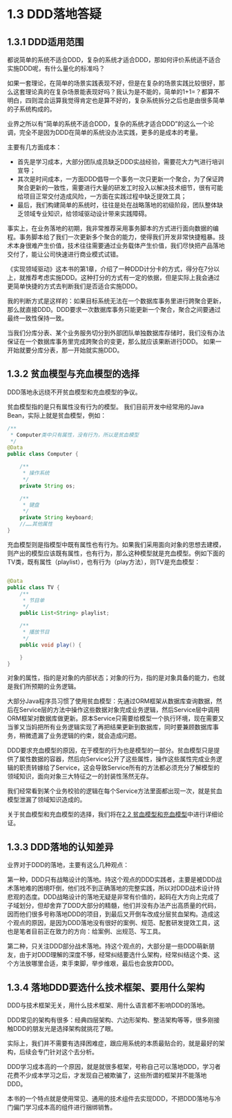 # 1.3 DDD落地答疑

## 1.3.1 DDD适用范围

都说简单的系统不适合DDD，复杂的系统才适合DDD，那如何评价系统适不适合实施DDD呢，有什么量化的标准吗？

如果一套理论，在简单的场景实践表现不好，但是在复杂的场景实践比较很好，那么这套理论真的在复杂场景能表现好吗？我认为是不能的，简单的1+1=？都算不明白，四则混合运算我觉得肯定也是算不好的，复杂系统拆分之后也是由很多简单的子系统构成的。

业界之所以有“简单的系统不适合DDD，复杂的系统才适合DDD”的这么一个论调，完全不是因为DDD在简单的系统没办法实践，更多的是成本的考量。

主要有几方面成本：

- 首先是学习成本，大部分团队成员缺乏DDD实战经验，需要花大力气进行培训宣导；
- 其次是时间成本，一方面DDD倡导一个事务一次只更新一个聚合，为了保证跨聚合更新的一致性，需要进行大量的研发工时投入以解决技术细节，很有可能给项目正常交付造成风险，一方面在实践过程中缺乏提效工具；
- 最后，我们构建简单的系统时，往往是处在战略落地的初级阶段，团队整体缺乏领域专业知识，给领域驱动设计带来实践障碍。

事实上，在业务落地的初期，我非常推荐采用事务脚本的方式进行面向数据的编程。事务脚本给了我们一次更新多个聚合的能力，使得我们开发非常快捷粗暴。技术本身很难产生价值，技术往往需要通过业务载体产生价值，我们尽快把产品落地交付了，能让公司快速进行商业模式试错。

《实现领域驱动》这本书的第1章，介绍了一种DDD计分卡的方式，得分在7分以上，就推荐考虑实施DDD。这种打分的方式有一定的依据，但是实际上我会通过更简单快捷的方式去判断我们是否适合实施DDD。

我的判断方式是这样的：如果目标系统无法在一个数据库事务里进行跨聚合更新，那么就直接DDD。DDD要求一次数据库事务只能更新一个聚合，聚合之间要通过最终一致性保持一致。

当我们分库分表、某个业务服务切分到外部团队单独数据库存储时，我们没有办法保证在一个数据库事务里完成跨聚合的变更，那么就应该果断进行DDD。
如果一开始就要分库分表，那一开始就实施DDD。

## 1.3.2 贫血模型与充血模型的选择

DDD落地永远绕不开贫血模型和充血模型的争议。

贫血模型指的是只有属性没有行为的模型。 我们目前开发中经常用的Java Bean，实际上就是贫血模型，例如：

```java
/**
 * Computer类中只有属性，没有行为，所以是贫血模型
 */
@Data
public class Computer {

    /**
     * 操作系统
     */
    private String os;

    /**
     * 键盘
     */
    private String keyboard;
    //……其他属性
}
```

充血模型则是指模型中既有属性也有行为。如果我们采用面向对象的思想去建模，则产出的模型应该既有属性，也有行为，那么这种模型就是充血模型。例如下面的TV类，既有属性（playlist），也有行为（play方法），则TV是充血模型：

```java

@Data
public class TV {
    /**
     * 节目单
     */
    public List<String> playlist;

    /**
     * 播放节目
     */
    public void play() {

    }
}
```

对象的属性，指的是对象的内部状态；对象的行为，指的是对象具备的能力，也就是我们所预期的业务逻辑。

大部分Java程序员习惯了使用贫血模型：先通过ORM框架从数据库查询数据，然后在Service层的方法中操作这些数据对象完成业务逻辑，然后Service层中调用ORM框架对数据库做更新。原本Service只需要给模型一个执行环境，现在需要又当爹又当妈把所有业务逻辑实现了再把结果更新到数据库，同时要兼顾数据库事务，稍微遗漏了业务逻辑的约束，就会造成问题。

DDD要求充血模型的原因，在于模型的行为也是模型的一部分。贫血模型只是提供了属性数据的容器，然后向Service公开了这些属性，操作这些属性完成业务逻辑的职责转嫁给了Service，这会导致Service所有的方法都必须充分了解模型的领域知识，面向对象三大特征之一的封装性荡然无存。

我们经常看到某个业务校验的逻辑在每个Service方法里面都出现一次，就是贫血模型泄漏了领域知识造成的。

关于贫血模型和充血模型的选择，我们将在[2.2 贫血模型和充血模型](../2/2.2.md)中进行详细论证。

## 1.3.3 DDD落地的认知差异

业界对于DDD的落地，主要有这么几种观点：

第一种，DDD只有战略设计的落地。持这个观点的DDD实践者，主要是被DDD战术落地难的困境吓倒，他们找不到正确落地的完整实践，所以对DDD战术设计持悲观的态度。DDD战略设计的落地无疑是非常有价值的，起码在大方向上完成了子域划分，但却舍弃了DDD大部分的精髓，他们并没有办法产出高质量的代码，因而他们很多号称落地DDD的项目，到最后又开倒车改成分层贫血架构。造成这个观点的原因，是因为DDD落地没有很好的案例、规范、配套研发提效工具，这也是笔者目前正在致力的方向：给案例、出规范、写工具。

第二种，只关注DDD部分战术落地。持这个观点的，大部分是一些DDD萌新朋友，由于对DDD理解的深度不够，经常纠结要选什么架构，经常纠结这个类、这个方法放哪里合适，束手束脚，举步维艰，最后也会放弃DDD。

## 1.3.4 落地DDD要选什么技术框架、要用什么架构

DDD与技术框架无关，用什么技术框架、用什么语言都不影响DDD的落地。

DDD常见的架构有很多：经典四层架构、六边形架构、整洁架构等等，很多刚接触DDD的朋友光是选择架构就挑花了眼。

实际上，我们并不需要有选择困难症，跟应用系统的本质最贴合的，就是最好的架构，后续会专门针对这个去分析。

DDD学习成本高的一个原因，就是就很多框架，号称自己可以落地DDD，学习者花费不少成本学习之后，才发现自己被欺骗了，这些所谓的框架并不能落地DDD。

本书的一个特点就是使用常见、通用的技术组件去实现DDD，不把DDD落地与冷门偏门学习成本高的组件进行捆绑销售。
